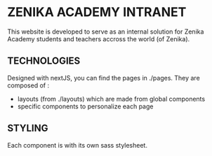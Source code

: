 # ZENIKA ACADEMY INTRANET

This website is developed to serve as an internal solution for Zenika Academy students and teachers accross the world (of Zenika).

## TECHNOLOGIES
Designed with nextJS, you can find the pages in ./pages. They are composed of : 
- layouts (from ./layouts) which are made from global components
- specific components to personalize each page

## STYLING
Each component is with its own sass stylesheet.
